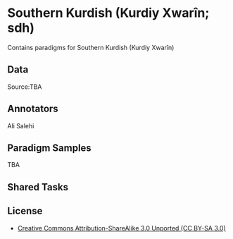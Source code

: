 #  Southern Kurdish (Kurdiy Xwarîn; sdh)

Contains paradigms for Southern Kurdish (Kurdiy Xwarîn)

## Data

Source:TBA

## Annotators
Ali Salehi

## Paradigm Samples
TBA

## Shared Tasks


## License
- [Creative Commons Attribution-ShareAlike 3.0 Unported (CC BY-SA 3.0)](https://creativecommons.org/licenses/by-sa/3.0/)
